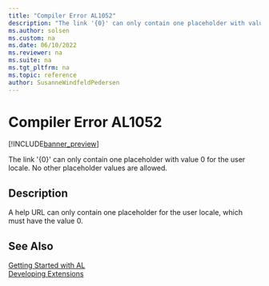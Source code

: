 ```yaml
---
title: "Compiler Error AL1052"
description: "The link '{0}' can only contain one placeholder with value 0 for the user locale."
ms.author: solsen
ms.custom: na
ms.date: 06/10/2022
ms.reviewer: na
ms.suite: na
ms.tgt_pltfrm: na
ms.topic: reference
author: SusanneWindfeldPedersen
---
```

[//]: # (START>DO_NOT_EDIT)
[//]: # (IMPORTANT:Do not edit any of the content between here and the END>DO_NOT_EDIT.)
[//]: # (Any modifications should be made in the .xml files in the ModernDev repo.)
# Compiler Error AL1052

[!INCLUDE[banner_preview](../includes/banner_preview.md)]

The link '{0}' can only contain one placeholder with value 0 for the user locale. No other placeholder values are allowed.

## Description
A help URL can only contain one placeholder for the user locale, which must have the value 0.  

[//]: # (IMPORTANT: END>DO_NOT_EDIT)
## See Also  
[Getting Started with AL](../devenv-get-started.md)  
[Developing Extensions](../devenv-dev-overview.md)  